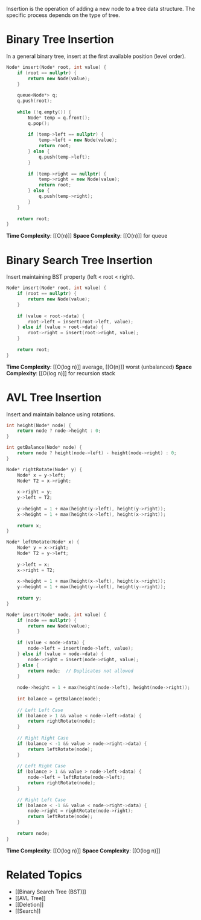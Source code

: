 Insertion is the operation of adding a new node to a tree data structure. The specific process depends on the type of tree.

# Binary Tree Insertion

In a general binary tree, insert at the first available position (level order).

```cpp
Node* insert(Node* root, int value) {
    if (root == nullptr) {
        return new Node(value);
    }
    
    queue<Node*> q;
    q.push(root);
    
    while (!q.empty()) {
        Node* temp = q.front();
        q.pop();
        
        if (temp->left == nullptr) {
            temp->left = new Node(value);
            return root;
        } else {
            q.push(temp->left);
        }
        
        if (temp->right == nullptr) {
            temp->right = new Node(value);
            return root;
        } else {
            q.push(temp->right);
        }
    }
    
    return root;
}
```

**Time Complexity**: [[O(n)]]
**Space Complexity**: [[O(n)]] for queue

# Binary Search Tree Insertion

Insert maintaining BST property (left < root < right).

```cpp
Node* insert(Node* root, int value) {
    if (root == nullptr) {
        return new Node(value);
    }
    
    if (value < root->data) {
        root->left = insert(root->left, value);
    } else if (value > root->data) {
        root->right = insert(root->right, value);
    }
    
    return root;
}
```

**Time Complexity**: [[O(log n)]] average, [[O(n)]] worst (unbalanced)
**Space Complexity**: [[O(log n)]] for recursion stack

# AVL Tree Insertion

Insert and maintain balance using rotations.

```cpp
int height(Node* node) {
    return node ? node->height : 0;
}

int getBalance(Node* node) {
    return node ? height(node->left) - height(node->right) : 0;
}

Node* rightRotate(Node* y) {
    Node* x = y->left;
    Node* T2 = x->right;
    
    x->right = y;
    y->left = T2;
    
    y->height = 1 + max(height(y->left), height(y->right));
    x->height = 1 + max(height(x->left), height(x->right));
    
    return x;
}

Node* leftRotate(Node* x) {
    Node* y = x->right;
    Node* T2 = y->left;
    
    y->left = x;
    x->right = T2;
    
    x->height = 1 + max(height(x->left), height(x->right));
    y->height = 1 + max(height(y->left), height(y->right));
    
    return y;
}

Node* insert(Node* node, int value) {
    if (node == nullptr) {
        return new Node(value);
    }
    
    if (value < node->data) {
        node->left = insert(node->left, value);
    } else if (value > node->data) {
        node->right = insert(node->right, value);
    } else {
        return node;  // Duplicates not allowed
    }
    
    node->height = 1 + max(height(node->left), height(node->right));
    
    int balance = getBalance(node);
    
    // Left Left Case
    if (balance > 1 && value < node->left->data) {
        return rightRotate(node);
    }
    
    // Right Right Case
    if (balance < -1 && value > node->right->data) {
        return leftRotate(node);
    }
    
    // Left Right Case
    if (balance > 1 && value > node->left->data) {
        node->left = leftRotate(node->left);
        return rightRotate(node);
    }
    
    // Right Left Case
    if (balance < -1 && value < node->right->data) {
        node->right = rightRotate(node->right);
        return leftRotate(node);
    }
    
    return node;
}
```

**Time Complexity**: [[O(log n)]]
**Space Complexity**: [[O(log n)]]

# Related Topics

- [[Binary Search Tree (BST)]]
- [[AVL Tree]]
- [[Deletion]]
- [[Search]]
